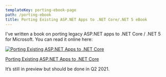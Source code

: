 ```yaml
---
templateKey: porting-ebook-page
path: /porting-ebook
title: Porting Existing ASP.NET Apps to .NET Core/.NET 5 eBook
---
```


I've written a book on porting legacy ASP.NET apps to .NET Core / .NET 5 for Microsoft. You can read it online here:

[![Porting Existing ASP.NET Apps to .NET Core](https://docs.microsoft.com/en-us/dotnet/architecture/porting-existing-aspnet-apps/media/index/porting-existing-aspnet-apps.png)](https://docs.microsoft.com/en-us/dotnet/architecture/porting-existing-aspnet-apps/)

[Porting Existing ASP.NET Apps to .NET Core](https://docs.microsoft.com/en-us/dotnet/porting-existing-aspnet-apps/)

It’s still in preview but should be done in Q2 2021.
